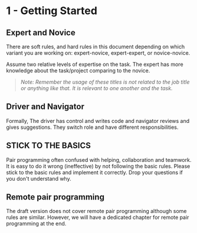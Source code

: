 # 1 - Getting Started

## Expert and Novice

There are soft rules, and hard rules in this document depending on which variant you are working on: expert-novice, expert-expert, or novice-novice.

Assume two relative levels of expertise on the task. The expert has more knowledge about the task/project comparing to the novice.

> _Note: Remember the usage of these titles is not related to the job title or anything like that. It is relevant to one another and the task._

## Driver and Navigator

Formally, The driver has control and writes code and navigator reviews and gives suggestions. They switch role and have different responsibilities.

## STICK TO THE BASICS

Pair programming often confused with helping, collaboration and teamwork. It is easy to do it wrong (ineffective) by not following the basic rules. Please stick to the basic rules and implement it correctly. Drop your questions if you don't understand why.

## Remote pair programming

The draft version does not cover remote pair programming although some rules are similar. However, we will have a dedicated chapter for remote pair programming at the end.
